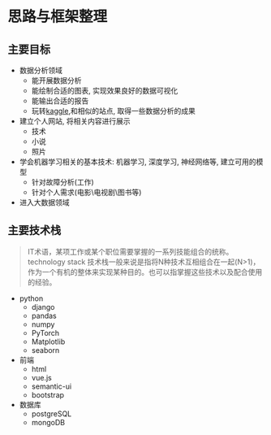 # 思路与框架整理

## 主要目标

- 数据分析领域
  - 能开展数据分析
  - 能绘制合适的图表, 实现效果良好的数据可视化
  - 能输出合适的报告
  - 玩转[kaggle](https://www.kaggle.com/),和相似的站点, 取得一些数据分析的成果
- 建立个人网站, 将相关内容进行展示
  - 技术
  - 小说
  - 照片
- 学会机器学习相关的基本技术: 机器学习, 深度学习, 神经网络等, 建立可用的模型
  - 针对故障分析(工作)
  - 针对个人需求(电影\电视剧\图书等)
- 进入大数据领域



## 主要技术栈

> IT术语，某项工作或某个职位需要掌握的一系列技能组合的统称。technology stack 技术栈一般来说是指将N种技术互相组合在一起(N>1)，作为一个有机的整体来实现某种目的。也可以指掌握这些技术以及配合使用的经验。

- python
  - django
  - pandas
  - numpy
  - PyTorch
  - Matplotlib
  - seaborn
- 前端
  - html
  - vue.js
  - semantic-ui
  - bootstrap
- 数据库
  - postgreSQL
  - mongoDB
